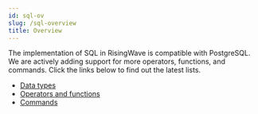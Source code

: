 ```yaml
---
id: sql-ov
slug: /sql-overview
title: Overview
---
```




The implementation of SQL in RisingWave is compatible with PostgreSQL.  We are actively adding support for more operators, functions, and commands. Click the links below to find out the latest lists. 

* [Data types](Data-Types.md)
* [Operators and functions](Operators.md)
* [Commands](Commands.md)

